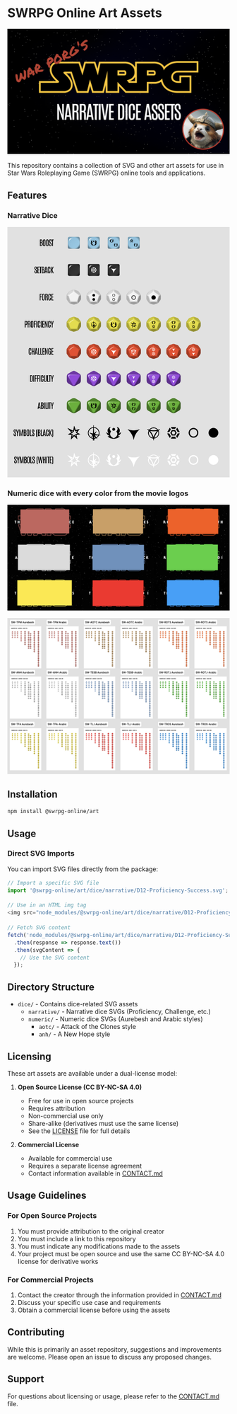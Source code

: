 # SWRPG Online Art Assets

![SWRPG Narrative Dice Assets](dice/splash.png)

This repository contains a collection of SVG and other art assets for use in Star Wars Roleplaying Game (SWRPG) online tools and applications.

## Features

### Narrative Dice

![Narrative Dice](dice/narrative-dice-page.png)

### Numeric dice with every color from the movie logos

![Movie Colors](dice/movie-colors.png)

![All Numerical Dice](dice/all-numerical-dice.png)

## Installation

```bash
npm install @swrpg-online/art
```

## Usage

### Direct SVG Imports

You can import SVG files directly from the package:

```javascript
// Import a specific SVG file
import '@swrpg-online/art/dice/narrative/D12-Proficiency-Success.svg';

// Use in an HTML img tag
<img src="node_modules/@swrpg-online/art/dice/narrative/D12-Proficiency-Success.svg" alt="Proficiency Success">

// Fetch SVG content
fetch('node_modules/@swrpg-online/art/dice/narrative/D12-Proficiency-Success.svg')
  .then(response => response.text())
  .then(svgContent => {
    // Use the SVG content
  });
```

## Directory Structure

- `dice/` - Contains dice-related SVG assets
  - `narrative/` - Narrative dice SVGs (Proficiency, Challenge, etc.)
  - `numeric/` - Numeric dice SVGs (Aurebesh and Arabic styles)
    - `aotc/` - Attack of the Clones style
    - `anh/` - A New Hope style

## Licensing

These art assets are available under a dual-license model:

1. **Open Source License (CC BY-NC-SA 4.0)**
   - Free for use in open source projects
   - Requires attribution
   - Non-commercial use only
   - Share-alike (derivatives must use the same license)
   - See the [LICENSE](LICENSE) file for full details

2. **Commercial License**
   - Available for commercial use
   - Requires a separate license agreement
   - Contact information available in [CONTACT.md](CONTACT.md)

## Usage Guidelines

### For Open Source Projects

1. You must provide attribution to the original creator
2. You must include a link to this repository
3. You must indicate any modifications made to the assets
4. Your project must be open source and use the same CC BY-NC-SA 4.0 license for derivative works

### For Commercial Projects

1. Contact the creator through the information provided in [CONTACT.md](CONTACT.md)
2. Discuss your specific use case and requirements
3. Obtain a commercial license before using the assets

## Contributing

While this is primarily an asset repository, suggestions and improvements are welcome. Please open an issue to discuss any proposed changes.

## Support

For questions about licensing or usage, please refer to the [CONTACT.md](CONTACT.md) file.
